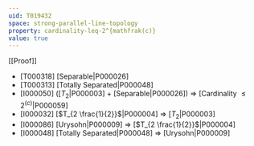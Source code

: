 ```yaml
---
uid: T019432
space: strong-parallel-line-topology
property: cardinality-leq-2^{mathfrak(c)}
value: true
---
```

[[Proof]]

* [T000318] [Separable|P000026]
* [T000313] [Totally Separated|P000048]
* [I000050] ([$T_2$|P000003] + [Separable|P000026]) => [Cardinality $\leq 2^{\mathfrak(c)}$|P000059]
* [I000032] [$T_{2 \frac{1}{2}}$|P000004] => [$T_2$|P000003]
* [I000086] [Urysohn|P000009] => [$T_{2 \frac{1}{2}}$|P000004]
* [I000048] [Totally Separated|P000048] => [Urysohn|P000009]

